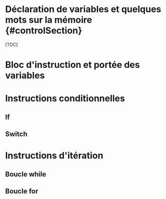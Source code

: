 
Déclaration de variables et quelques mots sur la mémoire    {#controlSection}
============


[TOC]

# Bloc d'instruction et portée des variables 


# Instructions conditionnelles

## If

## Switch 


# Instructions d'itération

## Boucle while 

## Boucle for 
